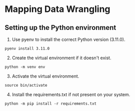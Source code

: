 # Mapping Data Wrangling

## Setting up the Python environment

1. Use pyenv to install the correct Python version (3.11.0).

```
pyenv install 3.11.0
```

2. Create the virtual environment if it doesn't exist. 

```
python -m venv env
```

3. Activate the virtual environment.

```
source bin/activate
```

4. Install the requirements.txt if not present on your system.

```
python -m pip install -r requirements.txt
```
